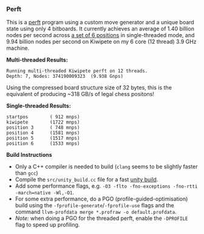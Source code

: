 ### Perft

This is a [perft](https://www.chessprogramming.org/Perft) program using a custom move generator and a unique board state using only 4 bitboards. It currently achieves an average of 1.40 billion nodes per second across [a set of 6 positions](https://www.chessprogramming.org/Perft_Results) in single-threaded mode, and 9.94 billion nodes per second on Kiwipete on my 6 core (12 thread) 3.9 GHz machine.


**Multi-threaded Results:**
```
Running multi-threaded Kiwipete perft on 12 threads.
Depth: 7, Nodes: 374190009323  (9.938 Gnps)
```

Using the compressed board structure size of 32 bytes, this is the equivalent of producing ~318 GB/s of legal chess positons!

**Single-threaded Results:**
```
startpos        ( 912 mnps)
kiwipete        (1722 mnps)
position 3      ( 748 mnps)
position 4      (1581 mnps)
position 5      (1517 mnps)
position 6      (1533 mnps)
```

**Build Instructions**

- Only a C++ compiler is needed to build (`clang` seems to be slightly faster than `gcc`)
- Compile the `src/unity_build.cc` file for a fast [unity build](https://en.wikipedia.org/wiki/Unity_build).
- Add some performance flags, e.g. `-O3 -flto -fno-exceptions -fno-rtti -march=native -Wl,-O1`.
- For some extra performance, do a PGO (profile-guided-optimisation) build using the `-fprofile-generate`/`-fprofile-use` flags and the command `llvm-profdata merge *.profraw -o default.profdata`.
- *Note:* when doing a PGO for the threaded perft, enable the `-DPROFILE` flag to speed up profiling.
